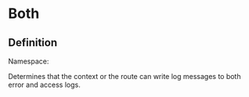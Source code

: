 #  Both

## Definition
Namespace: 

Determines that the context or the route can write log messages to both error and access logs.


